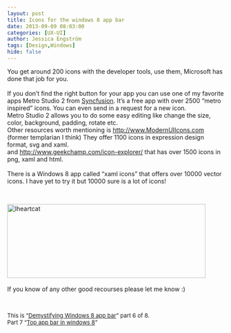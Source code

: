 ```yaml
---
layout: post
title: Icons for the windows 8 app bar
date: 2013-09-09 08:03:00
categories: [UX-UI]
author: Jessica Engström
tags: [Design,Windows]
hide: false
---
```

<p>You get around 200 icons with the developer tools, use them, Microsoft has done that job for you. <br><br>If you don’t find the right button for your app you can use one of my favorite apps Metro Studio 2 from <a href="http://www.syncfusion.com" target="_blank">Syncfusion</a>. It’s a free app with over 2500 “metro inspired” icons. You can even send in a request for a new icon. <br>Metro Studio 2 allows you to do some easy editing like change the size, color, background, padding, rotate etc. <br>Other resources worth mentioning is <a href="http://www.ModernUIIcons.com">http://www.ModernUIIcons.com</a> (former templarian I think) They offer 1100 icons in expression design format, svg and xaml. <br>and <a title="http://www.geekchamp.com/icon-explorer/" href="http://www.geekchamp.com/icon-explorer/">http://www.geekchamp.com/icon-explorer/</a> that has over 1500 icons in png, xaml and html. <br><br>There is a Windows 8 app called “xaml icons” that offers over 10000 vector icons. I have yet to try it but 10000 sure is a lot of icons!</p> <p>&nbsp;</p> <p><a href="/PostImages/Iheartcat.png"><img title="Iheartcat" style="border-left-width: 0px; border-right-width: 0px; border-bottom-width: 0px; display: inline; border-top-width: 0px" border="0" alt="Iheartcat" src="/PostImages/Iheartcat_thumb.png" width="460" height="172"></a> <br><br>If you know of any other good recourses please let me know :)</p> <p>&nbsp;</p> <p><font size="2">This is “</font><a href="http://www.catoholic.se/post/demystifying-Windows-8-app-bar.aspx"><font size="2">Demystifying Windows 8 app bar</font></a><font size="2">” part 6 of 8.<br>Part 7 “</font><a title="Nav bar in Windows 8" href="http://www.catoholic.se/post/Top-app-bar-in-windows-8.aspx"><font size="2">Top app bar in windows 8</font></a><font size="2">”</font>
